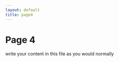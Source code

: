 ```yaml
---
layout: default
title: page4
---
```



<h1>Page 4</h1>
<p>write your content in this file as you would normally</p>
